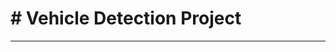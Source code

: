 # # Vehicle Detection Project
--------------------------------------------------------------------------------
